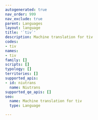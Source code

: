 ```yaml
---
autogenerated: true
nav_order: 999
nav_exclude: true
parent: Languages
layout: language
title: '`tiv`'
description: Machine translation for tiv
codes:
- tiv
names:
- tiv
family: []
scripts: []
typology: []
territories: []
supported_apis:
- id: niutrans
  name: Niutrans
supported_qe_apis: []
seo:
  name: Machine translation for tiv
  type: Language

---
```


